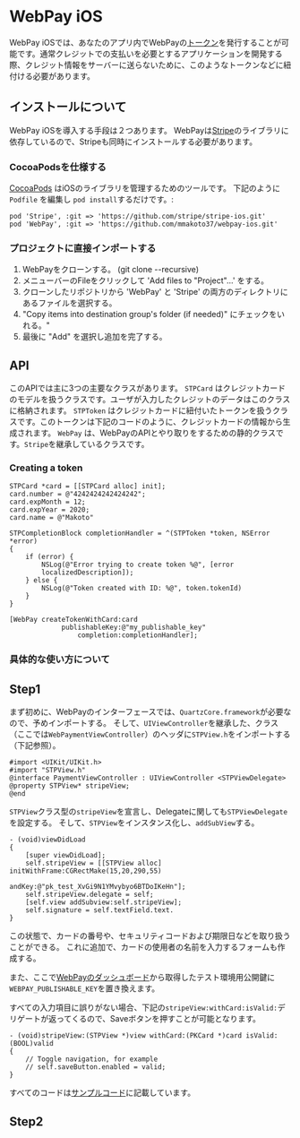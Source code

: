 # WebPay iOS

WebPay iOSでは、あなたのアプリ内でWebPayの[トークン](https://webpay.jp/docs/api#tokens)を発行することが可能です。通常クレジットでの支払いを必要とするアプリケーションを開発する際、クレジット情報をサーバーに送らないために、このようなトークンなどに紐付ける必要があります。

## インストールについて

WebPay iOSを導入する手段は２つあります。
WebPayは[Stripe](https://stripe.com/)のライブラリに依存しているので、Stripeも同時にインストールする必要があります。

### CocoaPodsを仕様する

[CocoaPods](http://cocoapods.org/) はiOSのライブラリを管理するためのツールです。 下記のように `Podfile` を編集し `pod install`するだけです。:

    pod 'Stripe', :git => 'https://github.com/stripe/stripe-ios.git'
    pod 'WebPay', :git => 'https://github.com/mmakoto37/webpay-ios.git'

### プロジェクトに直接インポートする

1. WebPayをクローンする。 (git clone --recursive)
1. メニューバーのFileをクリックして 'Add files to "Project"...' をする。
1. クローンしたリポジトリから 'WebPay' と 'Stripe' の両方のディレクトリにあるファイルを選択する。
1. "Copy items into destination group's folder (if needed)" にチェックをいれる。"
1. 最後に "Add" を選択し追加を完了する。


## API

このAPIでは主に3つの主要なクラスがあります。
`STPCard` はクレジットカードのモデルを扱うクラスです。ユーザが入力したクレジットのデータはこのクラスに格納されます。
`STPToken` はクレジットカードに紐付いたトークンを扱うクラスです。このトークンは下記のコードのように、クレジットカードの情報から生成されます。
`WebPay` は、WebPayのAPIとやり取りをするための静的クラスです。`Stripe`を継承しているクラスです。

### Creating a token

    STPCard *card = [[STPCard alloc] init];
    card.number = @"4242424242424242";
    card.expMonth = 12;
    card.expYear = 2020;
    card.name = @"Makoto"

    STPCompletionBlock completionHandler = ^(STPToken *token, NSError *error)
    {
        if (error) {
            NSLog(@"Error trying to create token %@", [error
            localizedDescription]);
        } else {
            NSLog(@"Token created with ID: %@", token.tokenId)
        }
    }

    [WebPay createTokenWithCard:card
                 publishableKey:@"my_publishable_key"
                     completion:completionHandler];


### 具体的な使い方について
## Step1
まず初めに、WebPayのインターフェースでは、`QuartzCore.framework`が必要なので、予めインポートする。
そして、`UIViewController`を継承した、クラス（ここでは`WebPaymentViewController`）のヘッダに`STPView.h`をインポートする（下記参照）。

    #import <UIKit/UIKit.h>
    #import "STPView.h"
    @interface PaymentViewController : UIViewController <STPViewDelegate>
    @property STPView* stripeView;
    @end

`STPView`クラス型の`stripeView`を宣言し、Delegateに関しても`STPViewDelegate`を設定する。
そして、`STPView`をインスタンス化し、`addSubView`する。

    - (void)viewDidLoad
    {
        [super viewDidLoad];
        self.stripeView = [[STPView alloc] initWithFrame:CGRectMake(15,20,290,55)
                                                  andKey:@"pk_test_XvGi9N1YMvybyo6BTDoIKeHn"];
        self.stripeView.delegate = self;
        [self.view addSubview:self.stripeView];
        self.signature = self.textField.text.
    }

この状態で、カードの番号や、セキュリティコードおよび期限日などを取り扱うことができる。
これに追加で、カードの使用者の名前を入力するフォームも作成する。

また、ここで[WebPayのダッシュボード](https://webpay.jp/settings)から取得したテスト環境用公開鍵に`WEBPAY_PUBLISHABLE_KEY`を置き換えます。

すべての入力項目に誤りがない場合、下記の`stripeView:withCard:isValid:`デリゲートが返ってくるので、Saveボタンを押すことが可能となります。

    - (void)stripeView:(STPView *)view withCard:(PKCard *)card isValid:(BOOL)valid
    {
        // Toggle navigation, for example
        // self.saveButton.enabled = valid;
    }
    
すべてのコードは[サンプルコード]()に記載しています。

## Step2
